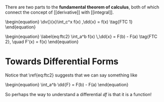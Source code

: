 There are two parts to the **fundamental theorem of calculus**, both of which connect the concept of [[derivative]] with [[integral]].

\begin{equation}
\dv{}{x}\int_c^x f(x) \,\dd{x} = f(x) \tag{FTC 1}
\end{equation}

\begin{equation}
\label{eq:ftc2}
\int_a^b f(x) \\,\dd{x} = F(b) - F(a) \tag{FTC 2}, \quad F'(x) = f(x)
\end{equation}

# Towards Differential Forms

Notice that \ref{eq:ftc2} suggests that we can say something like

\begin{equation}
\int_a^b \dd{F} = F(b) - F(a)
\end{equation}

So perhaps the way to understand a differential $\dd{f}$ is that it is a function!